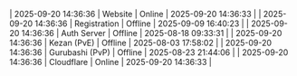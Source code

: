 | 2025-09-20 14:36:36 | Website | Online | 2025-09-20 14:36:33 |
| 2025-09-20 14:36:36 | Registration | Offline | 2025-09-09 16:40:23 |
| 2025-09-20 14:36:36 | Auth Server | Offline | 2025-08-18 09:33:31 |
| 2025-09-20 14:36:36 | Kezan (PvE) | Offline | 2025-08-03 17:58:02 |
| 2025-09-20 14:36:36 | Gurubashi (PvP) | Offline | 2025-08-23 21:44:06 |
| 2025-09-20 14:36:36 | Cloudflare | Online | 2025-09-20 14:36:33 |
